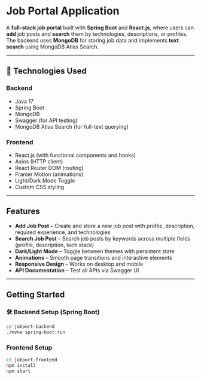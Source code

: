 # Job Portal Application

A **full-stack job portal** built with **Spring Boot** and **React.js**, where users can **add** job posts and **search** them by technologies, descriptions, or profiles. The backend uses **MongoDB** for storing job data and implements **text search** using MongoDB Atlas Search.

---

## 🔧 Technologies Used

### Backend
- Java 17
- Spring Boot
- MongoDB
- Swagger (for API testing)
- MongoDB Atlas Search (for full-text querying)

### Frontend
- React.js (with functional components and hooks)
- Axios (HTTP client)
- React Router DOM (routing)
- Framer Motion (animations)
- Light/Dark Mode Toggle
- Custom CSS styling

---

## Features

- **Add Job Post** – Create and store a new job post with profile, description, required experience, and technologies
- **Search Job Post** – Search job posts by keywords across multiple fields (profile, description, tech stack)
- **Dark/Light Mode** – Toggle between themes with persistent state
- **Animations** – Smooth page transitions and interactive elements
- **Responsive Design** – Works on desktop and mobile
- **API Documentation** – Test all APIs via Swagger UI

---

## Getting Started

### 🛠 Backend Setup (Spring Boot)

```bash
cd jobport-backend
./mvnw spring-boot:run
```
### Frontend Setup
```bash
cd jobport-frontend
npm install
npm start

